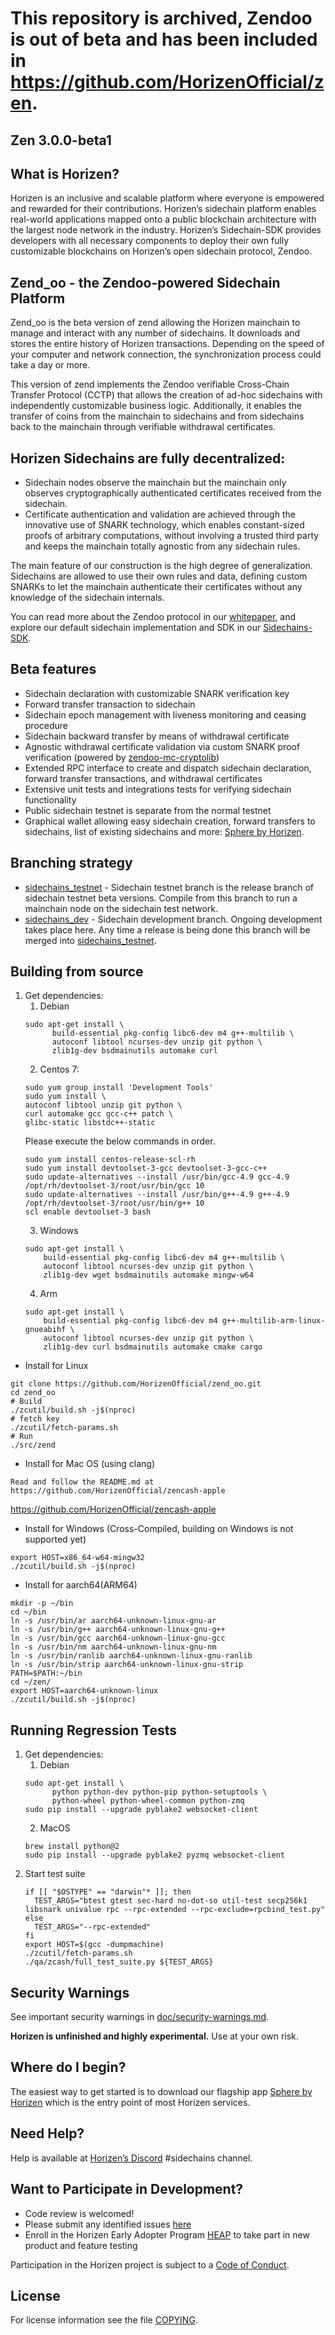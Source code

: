 This repository is archived, Zendoo is out of beta and has been included in https://github.com/HorizenOfficial/zen.
================
Zen 3.0.0-beta1
----------------
What is Horizen?
----------------
Horizen is an inclusive and scalable platform where everyone is empowered and rewarded for their contributions. Horizen’s sidechain platform enables real-world applications mapped onto a public blockchain architecture with the largest node network in the industry. Horizen’s Sidechain-SDK provides developers with all necessary components to deploy their own fully customizable blockchains on Horizen’s open sidechain protocol, Zendoo.

Zend_oo - the Zendoo-powered Sidechain Platform
----------------
Zend_oo is the beta version of zend allowing the Horizen mainchain to manage and interact with any number of sidechains. It downloads and stores the entire history of Horizen transactions. Depending on the speed of your computer and network connection, the synchronization process could take a day or more.

This version of zend implements the Zendoo verifiable Cross-Chain Transfer Protocol (CCTP) that allows the creation of ad-hoc sidechains with independently customizable business logic. Additionally, it enables the transfer of coins from the mainchain to sidechains and from sidechains back to the mainchain through verifiable withdrawal certificates.

Horizen Sidechains are fully decentralized:
----------------
- Sidechain nodes observe the mainchain but the mainchain only observes cryptographically authenticated certificates received from the sidechain.
- Certificate authentication and validation are achieved through the innovative use of SNARK technology, which enables constant-sized proofs of arbitrary computations, without involving a trusted third party and keeps the mainchain totally agnostic from any sidechain rules.

The main feature of our construction is the high degree of generalization. Sidechains are allowed to use their own rules and data, defining custom SNARKs to let the mainchain authenticate their certificates without any knowledge of the sidechain internals.

You can read more about the Zendoo protocol in our [whitepaper](https://www.horizen.global/assets/files/Horizen-Sidechain-Zendoo-A_zk-SNARK-Verifiable-Cross-Chain-Transfer-Protocol.pdf), and explore our default sidechain implementation and SDK in our [Sidechains-SDK](https://github.com/HorizenOfficial/Sidechains-SDK).

Beta features
----------------
- Sidechain declaration with customizable SNARK verification key
- Forward transfer transaction to sidechain
- Sidechain epoch management with liveness monitoring and ceasing procedure
- Sidechain backward transfer by means of withdrawal certificate
- Agnostic withdrawal certificate validation via custom SNARK proof verification (powered by [zendoo-mc-cryptolib](https://github.com/HorizenOfficial/zendoo-mc-cryptolib))
- Extended RPC interface to create and dispatch sidechain declaration, forward transfer transactions, and withdrawal certificates
- Extensive unit tests and integrations tests for verifying sidechain functionality
- Public sidechain testnet is separate from the normal testnet
- Graphical wallet allowing easy sidechain creation, forward transfers to sidechains, list of existing sidechains and more: [Sphere by Horizen](https://github.com/HorizenOfficial/Sphere_by_Horizen_Sidechain_Testnet/releases/latest).

Branching strategy
----------------
- [sidechains_testnet](https://github.com/HorizenOfficial/zend_oo/tree/sidechains_testnet) - Sidechain testnet branch is the release branch of sidechain testnet beta versions. Compile from this branch to run a mainchain node on the sidechain test network.
- [sidechains_dev](https://github.com/HorizenOfficial/zend_oo/tree/sidechains_dev) - Sidechain development branch. Ongoing development takes place here. Any time a release is being done this branch will be merged into [sidechains_testnet](https://github.com/HorizenOfficial/zend_oo/tree/sidechains_testnet).

Building from source
----------------

1. Get dependencies:
    1. Debian
    ```{r, engine='bash'}
    sudo apt-get install \
          build-essential pkg-config libc6-dev m4 g++-multilib \
          autoconf libtool ncurses-dev unzip git python \
          zlib1g-dev bsdmainutils automake curl
    ```
    2. Centos 7:
    ```{r, engine='bash')
    sudo yum group install 'Development Tools'
    sudo yum install \
    autoconf libtool unzip git python \
    curl automake gcc gcc-c++ patch \
    glibc-static libstdc++-static
    ```
    Please execute the below commands in order.
    ```{r, engine='bash')
    sudo yum install centos-release-scl-rh
    sudo yum install devtoolset-3-gcc devtoolset-3-gcc-c++
    sudo update-alternatives --install /usr/bin/gcc-4.9 gcc-4.9 /opt/rh/devtoolset-3/root/usr/bin/gcc 10
    sudo update-alternatives --install /usr/bin/g++-4.9 g++-4.9 /opt/rh/devtoolset-3/root/usr/bin/g++ 10
    scl enable devtoolset-3 bash
    ```
    3. Windows
    ```{r, engine='bash'}
    sudo apt-get install \
        build-essential pkg-config libc6-dev m4 g++-multilib \
        autoconf libtool ncurses-dev unzip git python \
        zlib1g-dev wget bsdmainutils automake mingw-w64
    ```
    4. Arm
    ```{r, engine='bash'}
    sudo apt-get install \
        build-essential pkg-config libc6-dev m4 g++-multilib-arm-linux-gnueabihf \
        autoconf libtool ncurses-dev unzip git python \
        zlib1g-dev curl bsdmainutils automake cmake cargo
    ```

* Install for Linux
```{r, engine='bash'}
git clone https://github.com/HorizenOfficial/zend_oo.git
cd zend_oo
# Build
./zcutil/build.sh -j$(nproc)
# fetch key
./zcutil/fetch-params.sh
# Run
./src/zend
```

* Install for Mac OS (using clang)

```
Read and follow the README.md at https://github.com/HorizenOfficial/zencash-apple
```

https://github.com/HorizenOfficial/zencash-apple


* Install for Windows (Cross-Compiled, building on Windows is not supported yet)

```
export HOST=x86_64-w64-mingw32
./zcutil/build.sh -j$(nproc)
```

* Install for aarch64(ARM64)

```
mkdir -p ~/bin
cd ~/bin
ln -s /usr/bin/ar aarch64-unknown-linux-gnu-ar
ln -s /usr/bin/g++ aarch64-unknown-linux-gnu-g++
ln -s /usr/bin/gcc aarch64-unknown-linux-gnu-gcc
ln -s /usr/bin/nm aarch64-unknown-linux-gnu-nm
ln -s /usr/bin/ranlib aarch64-unknown-linux-gnu-ranlib
ln -s /usr/bin/strip aarch64-unknown-linux-gnu-strip
PATH=$PATH:~/bin
cd ~/zen/
export HOST=aarch64-unknown-linux
./zcutil/build.sh -j$(nproc)
```
Running Regression Tests
----------------
1. Get dependencies:
    1. Debian
    ```{r, engine='bash'}
    sudo apt-get install \
          python python-dev python-pip python-setuptools \
          python-wheel python-wheel-common python-zmq
    sudo pip install --upgrade pyblake2 websocket-client
    ```
    2. MacOS
    ```{r, engine='bash'}
    brew install python@2
    sudo pip install --upgrade pyblake2 pyzmq websocket-client
    ```
2. Start test suite
    ```{r, engine='bash'}
    if [[ "$OSTYPE" == "darwin"* ]]; then
      TEST_ARGS="btest gtest sec-hard no-dot-so util-test secp256k1 libsnark univalue rpc --rpc-extended --rpc-exclude=rpcbind_test.py"
    else
      TEST_ARGS="--rpc-extended"
    fi
    export HOST=$(gcc -dumpmachine)
    ./zcutil/fetch-params.sh
    ./qa/zcash/full_test_suite.py ${TEST_ARGS}
    ```
    
Security Warnings
----------------

See important security warnings in [doc/security-warnings.md](doc/security-warnings.md).

**Horizen is unfinished and highly experimental.** Use at your own risk.

Where do I begin?
----------------
The easiest way to get started is to download our flagship app [Sphere by Horizen](https://github.com/HorizenOfficial/Sphere_by_Horizen_Sidechain_Testnet/releases/latest) which is the entry point of most Horizen services.

Need Help?
----------------
Help is available at [Horizen’s Discord](https://www.horizen.global/invite/discord) #sidechains channel.

Want to Participate in Development?
----------------
- Code review is welcomed!
- Please submit any identified issues [here](https://github.com/HorizenOfficial/zend_oo/issues)
- Enroll in the Horizen Early Adopter Program [HEAP](https://heap.horizen.global/) to take part in new product and feature testing

Participation in the Horizen project is subject to a [Code of Conduct](code_of_conduct.md).

License
----------------

For license information see the file [COPYING](COPYING).
